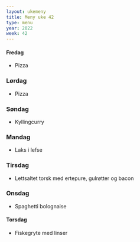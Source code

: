 ```yaml
---
layout: ukemeny
title: Meny uke 42
type: menu
year: 2022
week: 42
---
```


#### Fredag

- Pizza

### Lørdag

- Pizza

### Søndag

- Kyllingcurry

### Mandag

- Laks i lefse

### Tirsdag

- Lettsaltet torsk med ertepure, gulrøtter og bacon

### Onsdag

- Spaghetti bolognaise

#### Torsdag

- Fiskegryte med linser
